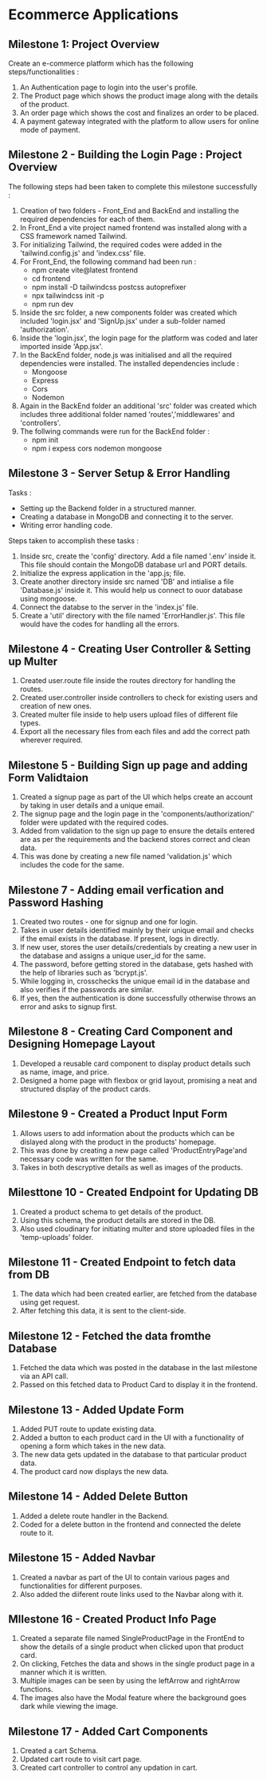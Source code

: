 # Ecommerce Applications

## Milestone 1: Project Overview
Create an e-commerce platform which has the following steps/functionalities :

1. An Authentication page to login into the user's profile.
2. The Product page which shows the product image along with the details of the product.
3. An order page which shows the cost and finalizes an order to be placed.
4. A payment gateway integrated with the platform to allow users for online mode of payment.

## Milestone 2 - Building the Login Page : Project Overview
The following steps had been taken to complete this milestone successfully :

1. Creation of two folders - Front_End and BackEnd and installing the required dependencies for each of them.
2. In Front_End a vite project named frontend was installed along with a CSS framework named Tailwind.
3. For initializing Tailwind, the required codes were added in the 'tailwind.config.js' and 'index.css' file.
4. For Front_End, the following command had been run :
    * npm create vite@latest frontend
    * cd frontend
    * npm install -D tailwindcss postcss autoprefixer
    * npx tailwindcss init -p
    * npm run dev
5. Inside the src folder, a new components folder was created which included 'login.jsx' and 'SignUp.jsx' under a sub-folder named 'authorization'.
6. Inside the 'login.jsx', the login page for the platform was coded and later imported inside 'App.jsx'.
7. In the BackEnd folder, node.js was initialised and all the required dependencies were installed. The installed dependencies include :
    * Mongoose
    * Express
    * Cors
    * Nodemon
8. Again in the BackEnd folder an additional 'src' folder was created which includes three additional folder named 'routes','middlewares' and 'controllers'.
9. The follwing commands were run for the BackEnd folder :
    * npm init
    * npm i expess cors nodemon mongoose

## Milestone 3 - Server Setup & Error Handling
Tasks :
* Setting up the Backend folder in a structured manner.
* Creating a database in MongoDB and connecting it to the server.
* Writing error handling code.

Steps taken to accomplish these tasks :
1. Inside src, create the 'config' directory. Add a file named '.env' inside it. This file should contain the MongoDB database url and PORT details.
2. Initialize the express application in the 'app.js; file.
3. Create another directory inside src named 'DB' and intialise a file 'Database.js' inside it. This would help us connect to ouor database using mongoose.
4.  Connect the databse to the server in the 'index.js' file.
5. Create a 'util' directory with the file named 'ErrorHandler.js'. This file would have the codes for handling all the errors.
   
## Milestone 4 - Creating User Controller & Setting up Multer
1. Created user.route file inside the routes directory for handling the routes.
2. Created user.controller inside controllers to check for existing users and creation of new ones.
3. Created multer file inside to help users upload files of different file types.
4. Export all the necessary files from each files and add the correct path wherever required.

## Milestone 5 - Building Sign up page and adding Form Validtaion
1. Created a signup page as part of the UI which helps create an account by taking in user details and a unique email.
2. The signup page and the login page in the 'components/authorization/' folder were updated with the required codes.
3. Added from validation to the sign up page to ensure the details entered are as per the requirements and the backend stores correct and clean data.
4. This was done by creating a new file named 'validation.js' which includes the code for the same.

## Milestone 7 - Adding email verfication and Password Hashing
1. Created two routes - one for signup and one for login.
2. Takes in user details identified mainly by their unique email and checks if the email exists in the database. If present, logs in directly.
3. If new user, stores the user details/credentials by creating a new user in the database and assigns a unique user_id for the same.
4. The password, before getting stored in the database, gets hashed with the help of libraries such as 'bcrypt.js'.
5. While logging in, crosschecks the unique email id in the database and also verifies if the passwords are similar.
6. If yes, then the authentication is done successfully otherwise throws an error and asks to signup first.

## Milestone 8 - Creating Card Component and Designing Homepage Layout
1. Developed a reusable card component to display product details such as name, image, and price. 
2. Designed a home page with flexbox or grid layout, promising a neat and structured display of the product cards.

## Milestone 9 - Created a Product Input Form
1. Allows users to add information about the products which can be dislayed along with the product in the products' homepage.
2. This was done by creating a new page called 'ProductEntryPage'and necessary code was written for the same.
2. Takes in both descryptive details as well as images of the products.

## Milesttone 10 - Created Endpoint for Updating DB
1. Created a product schema to get details of the product.
2. Using this schema, the product details are stored in the DB.
3. Also used cloudinary for initiating multer and store uploaded files in the 'temp-uploads' folder.

## Milestone 11 - Created Endpoint to fetch data from DB
1. The data which had been created earlier, are fetched from the database using get request.
2. After fetching this data, it is sent to the client-side.

## Milestone 12 - Fetched the data fromthe Database
1. Fetched the data which was posted in the database in the last milestone via an API call.
2. Passed on this fetched data to Product Card to display it in the frontend.

## Milestone 13 - Added Update Form
1. Added PUT route to update existing data.
2. Added a button to each product card in the UI with a functionality of opening a form which takes in the new data.
3. The new data gets updated in the database to that particular product data.
4. The product card now displays the new data.

## Milestone 14 - Added Delete Button
1. Added a delete route handler in the Backend.
2. Coded for a delete button in the frontend and connected the delete route to it.

## Milestone 15 - Added Navbar
1. Created a navbar as part of the UI to contain various pages and functionalities for different purposes.
2. Also added the diiferent route links used to the Navbar along with it.

## MIlestone 16 - Created Product Info Page
1. Created a separate file named SingleProductPage in the FrontEnd to show the details of a single product when clicked upon that product card.
2. On clicking, Fetches the data and shows in the single product page in a manner which it is written.
3. Multiple images can be seen by using the leftArrow and rightArrow functions.
4. The images also have the Modal feature where the background goes dark while viewing the image.

## Milestone 17 - Added Cart Components
1. Created a cart Schema.
2. Updated cart route to visit cart page.
3. Created cart controller to control any updation in cart.